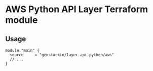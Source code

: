 # AWS Python API Layer Terraform module

## Usage

```hcl
module "main" {
  source     = "genstackio/layer-api-python/aws"
  // ...
}
```
